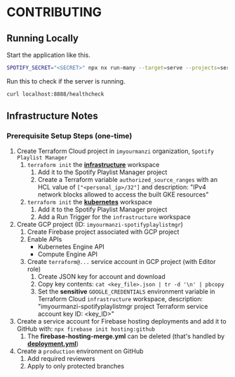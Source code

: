 # CONTRIBUTING

## Running Locally

Start the application like this.

```sh
SPOTIFY_SECRET="<SECRET>" npx nx run-many --target=serve --projects=server,ui
```

Run this to check if the server is running.

```sh
curl localhost:8888/healthcheck
```

## Infrastructure Notes

### Prerequisite Setup Steps (one-time)

1. Create Terraform Cloud project in `imyourmanzi` organization, `Spotify Playlist Manager`
   1. `terraform init` the [**infrastructure**](infrastructure/) workspace
      1. Add it to the Spotify Playlist Manager project
      1. Create a Terraform variable `authorized_source_ranges` with an HCL value of `["<personal_ip>/32"]` and description: "IPv4 network blocks allowed to access the built GKE resources"
   1. `terraform init` the [**kubernetes**](kubernetes/) workspace
      1. Add it to the Spotify Playlist Manager project
      1. Add a Run Trigger for the `infrastructure` workspace
1. Create GCP project (ID: `imyourmanzi-spotifyplaylistmgr`)
   1. Create Firebase project associated with GCP project
   1. Enable APIs
      - Kubernetes Engine API
      - Compute Engine API
   1. Create `terraform@...` service account in GCP project (with Editor role)
      1. Create JSON key for account and download
      1. Copy key contents: `cat <key_file>.json | tr -d '\n' | pbcopy`
      1. Set the **sensitive** `GOOGLE_CREDENTIALS` environment variable in Terraform Cloud `infrastructure` workspace, description: "imyourmanzi-spotifyplaylistmgr project Terraform service account key ID: <key_ID>"
1. Create a service account for Firebase hosting deployments and add it to GitHub with: `npx firebase init hosting:github`
   1. The **firebase-hosting-merge.yml** can be deleted (that's handled by [**deployment.yml**](.github/workflows/deployment.yml))
1. Create a `production` environment on GitHub
   1. Add required reviewers
   1. Apply to only protected branches

